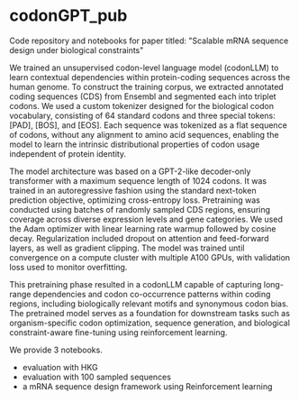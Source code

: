 # codonGPT_pub

Code repository and notebooks for paper titled: "Scalable mRNA sequence design under biological constraints"

We trained an unsupervised codon-level language model (codonLLM) to learn contextual dependencies within protein-coding sequences across the human genome. To construct the training corpus, we extracted annotated coding sequences (CDS) from Ensembl and segmented each into triplet codons. We used a custom tokenizer designed for the biological codon vocabulary, consisting of 64 standard codons and three special tokens: [PAD], [BOS], and [EOS]. Each sequence was tokenized as a flat sequence of codons, without any alignment to amino acid sequences, enabling the model to learn the intrinsic distributional properties of codon usage independent of protein identity.

The model architecture was based on a GPT-2-like decoder-only transformer with a maximum sequence length of 1024 codons. It was trained in an autoregressive fashion using the standard next-token prediction objective, optimizing cross-entropy loss. Pretraining was conducted using batches of randomly sampled CDS regions, ensuring coverage across diverse expression levels and gene categories. We used the Adam optimizer with linear learning rate warmup followed by cosine decay. Regularization included dropout on attention and feed-forward layers, as well as gradient clipping. The model was trained until convergence on a compute cluster with multiple A100 GPUs, with validation loss used to monitor overfitting.

This pretraining phase resulted in a codonLLM capable of capturing long-range dependencies and codon co-occurrence patterns within coding regions, including biologically relevant motifs and synonymous codon bias. The pretrained model serves as a foundation for downstream tasks such as organism-specific codon optimization, sequence generation, and biological constraint-aware fine-tuning using reinforcement learning.

We provide 3 notebooks. 

- evaluation with HKG
- evaluation with 100 sampled sequences
- a mRNA sequence design framework using Reinforcement learning
